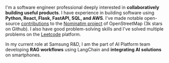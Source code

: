I'm a software engineer professional deeply interested in **collaboratively building useful products**. I have
experience in building software using **Python, React, Flask, FastAPI, SQL, and AWS**. I've
made notable open-source [contributions](https://github.com/osm-search/Nominatim/pulls?author=biswajit-k&closed) to the [Nominatim project](https://github.com/osm-search/Nominatim) of OpenStreetMap (3k stars on Github). I also have good problem-solving skills and
I've solved multiple problems on the [Leetcode](https://leetcode.com/biswajit_kaushik) platform.

In my current role at Samsung R&D, I am the part of AI Platform team developing **RAG workflows** using LangChain and **integrating AI solutions** on smartphones.

